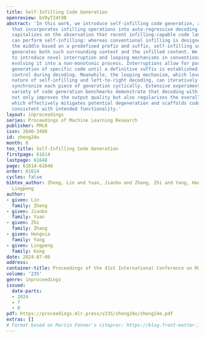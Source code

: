 ```yaml
---
title: Self-Infilling Code Generation
openreview: bV9yT24t9B
abstract: 'In this work, we introduce self-infilling code generation, a general framework
  that incorporates infilling operations into auto-regressive decoding. Our approach
  capitalizes on the observation that recent infilling-capable code language models
  can perform self-infilling: whereas conventional infilling is designed to fill in
  the middle based on a predefined prefix and suffix, self-infilling sequentially
  generates both such surrounding context and the infilled content. We utilize self-infilling
  to introduce novel interruption and looping mechanisms in conventional decoding,
  evolving it into a non-monotonic process. Interruptions allow for postponing the
  generation of specific code until a definitive suffix is established, enhancing
  control during decoding. Meanwhile, the looping mechanism, which leverages the complementary
  nature of self-infilling and left-to-right decoding, can iteratively update and
  synchronize each piece of generation cyclically. Extensive experiments across a
  variety of code generation benchmarks demonstrate that decoding with self-infilling
  not only improves the output quality but also regularizes the overall generation,
  which effectively mitigates potential degeneration and scaffolds code to be more
  consistent with intended functionality.'
layout: inproceedings
series: Proceedings of Machine Learning Research
publisher: PMLR
issn: 2640-3498
id: zheng24o
month: 0
tex_title: Self-Infilling Code Generation
firstpage: 61614
lastpage: 61648
page: 61614-61648
order: 61614
cycles: false
bibtex_author: Zheng, Lin and Yuan, Jianbo and Zhang, Zhi and Yang, Hongxia and Kong,
  Lingpeng
author:
- given: Lin
  family: Zheng
- given: Jianbo
  family: Yuan
- given: Zhi
  family: Zhang
- given: Hongxia
  family: Yang
- given: Lingpeng
  family: Kong
date: 2024-07-08
address:
container-title: Proceedings of the 41st International Conference on Machine Learning
volume: '235'
genre: inproceedings
issued:
  date-parts:
  - 2024
  - 7
  - 8
pdf: https://proceedings.mlr.press/v235/zheng24o/zheng24o.pdf
extras: []
# Format based on Martin Fenner's citeproc: https://blog.front-matter.io/posts/citeproc-yaml-for-bibliographies/
---
```

